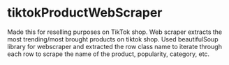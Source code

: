 # tiktokProductWebScraper
Made this for reselling purposes on TikTok shop. Web scraper extracts the most trending/most brought products on tiktok shop. Used beautifulSoup library for webscraper and extracted the row class name to iterate through each row to scrape the name of the product, popularity, category, etc.
